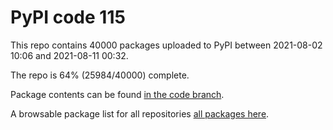 # PyPI code 115

This repo contains 40000 packages uploaded to PyPI between 
2021-08-02 10:06 and 2021-08-11 00:32.

The repo is 64% (25984/40000) complete.

Package contents can be found [in the code branch](https://github.com/pypi-data/pypi-mirror-115/tree/code/packages).

A browsable package list for all repositories [all packages here](https://pypi-data.github.io/website/repositories/pypi-mirror-115).



